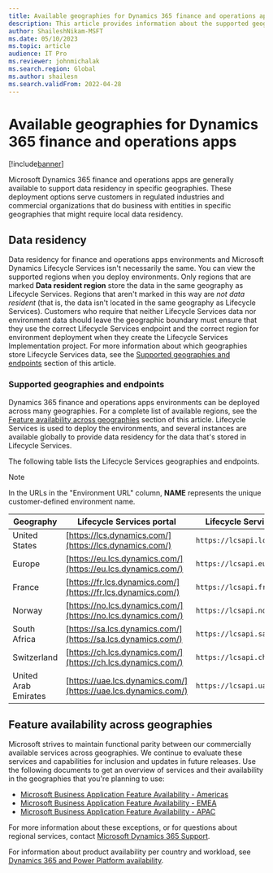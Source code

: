 ```yaml
---
title: Available geographies for Dynamics 365 finance and operations apps
description: This article provides information about the supported geographies and endpoints for Microsoft Dynamics 365 finance and operations apps.
author: ShaileshNikam-MSFT
ms.date: 05/10/2023
ms.topic: article
audience: IT Pro
ms.reviewer: johnmichalak
ms.search.region: Global
ms.author: shailesn
ms.search.validFrom: 2022-04-28
---
```


# Available geographies for Dynamics 365 finance and operations apps

[!include[banner](../includes/banner.md)]

Microsoft Dynamics 365 finance and operations apps are generally available to support data residency in specific geographies. These deployment options serve customers in regulated industries and commercial organizations that do business with entities in specific geographies that might require local data residency.

## Data residency

Data residency for finance and operations apps environments and Microsoft Dynamics Lifecycle Services isn't necessarily the same. You can view the supported regions when you deploy environments. Only regions that are marked **Data resident region** store the data in the same geography as Lifecycle Services. Regions that aren't marked in this way are *not data resident* (that is, the data isn't located in the same geography as Lifecycle Services). Customers who require that neither Lifecycle Services data nor environment data should leave the geographic boundary must ensure that they use the correct Lifecycle Services endpoint and the correct region for environment deployment when they create the Lifecycle Services Implementation project. For more information about which geographies store Lifecycle Services data, see the [Supported geographies and endpoints](#supported-geographies-and-endpoints) section of this article.

### Supported geographies and endpoints

Dynamics 365 finance and operations apps environments can be deployed across many geographies. For a complete list of available regions, see the [Feature availability across geographies](#feature-availability-across-geographies) section of this article. Lifecycle Services is used to deploy the environments, and several instances are available globally to provide data residency for the data that's stored in Lifecycle Services.

The following table lists the Lifecycle Services geographies and endpoints.

> [!NOTE]
> In the URLs in the "Environment URL" column, **NAME** represents the unique customer-defined environment name.

| Geography | Lifecycle Services portal | Lifecycle Services API endpoint | Environment URL |
|-----------|--------------|------------------|----------------------|
| United States | [https://lcs.dynamics.com/](https://lcs.dynamics.com/) | `https://lcsapi.lcs.dynamics.com` | `https://NAME.operations.dynamics.com/` |
| Europe | [https://eu.lcs.dynamics.com/](https://eu.lcs.dynamics.com/) | `https://lcsapi.eu.lcs.dynamics.com` | `https://NAME.operations.eu.dynamics.com/` |
| France | [https://fr.lcs.dynamics.com/](https://fr.lcs.dynamics.com/) | `https://lcsapi.fr.lcs.dynamics.com` | `https://NAME.operations.fr.dynamics.com/` |
| Norway | [https://no.lcs.dynamics.com/](https://no.lcs.dynamics.com/) | `https://lcsapi.no.lcs.dynamics.com` | `https://NAME.operations.no.dynamics.com/` |
| South Africa | [https://sa.lcs.dynamics.com/](https://sa.lcs.dynamics.com/) | `https://lcsapi.sa.lcs.dynamics.com` | `https://NAME.operations.sa.dynamics.com/` |
| Switzerland | [https://ch.lcs.dynamics.com/](https://ch.lcs.dynamics.com/) | `https://lcsapi.ch.lcs.dynamics.com` | `https://NAME.operations.ch.dynamics.com/` |
| United Arab Emirates | [https://uae.lcs.dynamics.com/](https://uae.lcs.dynamics.com/) | `https://lcsapi.uae.lcs.dynamics.com` | `https://NAME.operations.uae.dynamics.com/` |

## Feature availability across geographies

Microsoft strives to maintain functional parity between our commercially available services across geographies. We continue to evaluate these services and capabilities for inclusion and updates in future releases. Use the following documents to get an overview of services and their availability in the geographies that you're planning to use:

* [Microsoft Business Application Feature Availability - Americas](https://aka.ms/bapfunctionalparityamericas)
* [Microsoft Business Application Feature Availability - EMEA](https://aka.ms/bapfunctionalparityemea)
* [Microsoft Business Application Feature Availability - APAC](https://aka.ms/bapfunctionalparityapac)

For more information about these exceptions, or for questions about regional services, contact [Microsoft Dynamics 365 Support](https://dynamics.microsoft.com/support/).

For information about product availability per country and workload, see [Dynamics 365 and Power Platform availability](https://dynamics.microsoft.com/availability-reports/).
